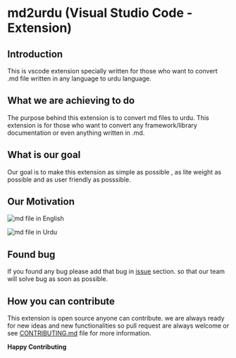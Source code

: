 # md2urdu (Visual Studio Code - Extension)

## Introduction

This is vscode extension specially written for those who want to convert .md file written in any language to urdu language.

## What we are achieving to do

The purpose behind this extension is to convert md files to urdu. This extension is for those who want to convert any framework/library documentation or even anything written in .md.

## What is our goal

Our goal is to make this extension as simple as possible , as lite weight as possible and as user friendly as posssible.

## Our Motivation

![md file in English](https://res.cloudinary.com/dwl34s9au/image/upload/v1568659785/69596527_2635273863366195_4969254922131341312_n_oh7kwz.jpg)

![md file in Urdu](https://res.cloudinary.com/dwl34s9au/image/upload/v1568659802/69227802_2635273870032861_4311501726088691712_n_mazvj1.jpg)

## Found bug 

If you found any bug please add that bug in [issue](https://github.com/viveksharmaui/.md2urdu-vscode-extension/issues) section. so that our team will solve bug as soon as possible.

## How you can contribute

This extension is open source anyone can contribute. we are always ready for new ideas and new functionalities so pull request are always welcome or see [CONTRIBUTING.md](https://github.com/viveksharmaui/.md2urdu-vscode-extension/blob/master/CONTRIBUTING.md) file for more information. 

**Happy Contributing**
